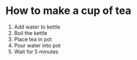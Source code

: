# How to make a cup of tea

1. Add water to kettle
1. Boil the kettle
1. Place tea in pot
1. Pour water into pot
1. Wait for 5 minutes
